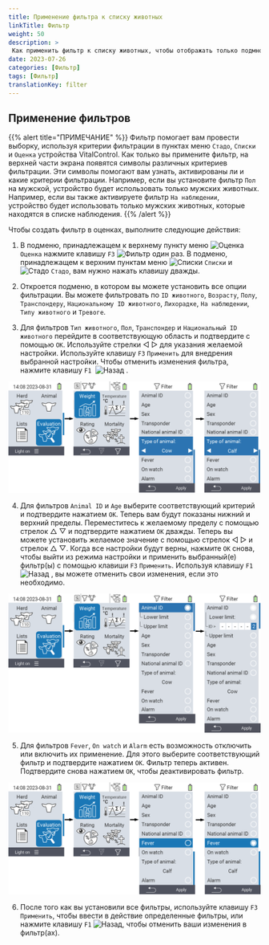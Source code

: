 ```yaml
---
title: Применение фильтра к списку животных
linkTitle: Фильтр
weight: 50
description: >
 Как применить фильтр к списку животных, чтобы отображать только подмножество животных, присутствующих на устройстве.
date: 2023-07-26
categories: [Фильтр]
tags: [Фильтр]
translationKey: filter
---
```

## Применение фильтров

{{% alert title="ПРИМЕЧАНИЕ" %}}
Фильтр помогает вам провести выборку, используя критерии фильтрации в пунктах меню `Стадо`, `Списки` и `Оценка` устройства VitalControl. Как только вы примените фильтр, на верхней части экрана появятся символы различных критериев фильтрации. Эти символы помогают вам узнать, активированы ли и какие критерии фильтрации. Например, если вы установите фильтр `Пол` на мужской, устройство будет использовать только мужских животных. Например, если вы также активируете фильтр `На наблюдении`, устройство будет использовать только мужских животных, которые находятся в списке наблюдения.
{{% /alert %}}

Чтобы создать фильтр в оценках, выполните следующие действия:

1. В подменю, принадлежащем к верхнему пункту меню <img src="/icons/main/evaluation.svg" width="50" align="bottom" alt="Оценка" /> `Оценка` нажмите клавишу `F3` <img src="/icons/footer/filter.svg" width="25" align="bottom" alt="Фильтр" /> один раз. В подменю, принадлежащем к верхним пунктам меню <img src="/icons/main/lists.svg" width="28" align="bottom" alt="Списки" /> `Списки` и <img src="/icons/main/herd.svg" width="60" align="bottom" alt="Стадо" /> `Стадо`, вам нужно нажать клавишу дважды.

2. Откроется подменю, в котором вы можете установить все опции фильтрации. Вы можете фильтровать по `ID животного`, `Возрасту`, `Полу`, `Транспондеру`, `Национальному ID животного`, `Лихорадке`, `На наблюдении`, `Типу животного` и `Тревоге`.

3. Для фильтров `Тип животного`, `Пол`, `Транспондер` и `Национальный ID животного` перейдите в соответствующую область и подтвердите с помощью `OK`. Используйте стрелки ◁ ▷ для указания желаемой настройки. Используйте клавишу `F3` `Применить` для внедрения выбранной настройки. Чтобы отменить изменения фильтра, нажмите клавишу `F1` &nbsp;<img src="/icons/footer/exit.svg" width="25" align="bottom" alt="Назад" />&nbsp;.

![VitalControl: меню Оценка Создать фильтр](images/filter.png "Создать фильтр")

4. Для фильтров `Animal ID` и `Age` выберите соответствующий критерий и подтвердите нажатием `OK`. Теперь вам будут показаны нижний и верхний пределы. Переместитесь к желаемому пределу с помощью стрелок △ ▽ и подтвердите нажатием `OK` дважды. Теперь вы можете установить желаемое значение с помощью стрелок ◁ ▷ и стрелок △ ▽. Когда все настройки будут верны, нажмите `OK` снова, чтобы выйти из режима настройки и применить выбранный(е) фильтр(ы) с помощью клавиши `F3` `Применить`. Используя клавишу `F1` &nbsp;<img src="/icons/footer/exit.svg" width="25" align="bottom" alt="Назад" />&nbsp;, вы можете отменить свои изменения, если это необходимо.

![VitalControl: меню Оценка Создать фильтр](images/filter2.png "Создать фильтр")

5. Для фильтров `Fever`, `On watch` и `Alarm` есть возможность отключить или включить их применение. Для этого выберите соответствующий фильтр и подтвердите нажатием `OK`. Фильтр теперь активен. Подтвердите снова нажатием `OK`, чтобы деактивировать фильтр.

![VitalControl: меню Оценка Создать фильтр](images/filter3.png "Создать фильтр")

6. После того как вы установили все фильтры, используйте клавишу `F3` `Применить`, чтобы ввести в действие определенные фильтры, или нажмите клавишу `F1` <img src="/icons/footer/exit.svg" width="25" align="bottom" alt="Назад" />, чтобы отменить ваши изменения в фильтр(ах).
